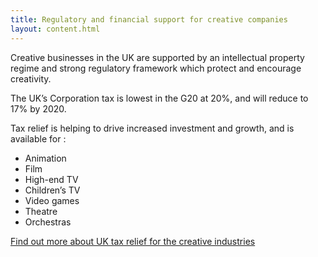 ```yaml
---
title: Regulatory and financial support for creative companies
layout: content.html
---
```


Creative businesses in the UK are supported by an intellectual property regime and strong regulatory framework which protect and encourage creativity.

The UK’s Corporation tax is lowest in the G20 at 20%, and will reduce to 17% by 2020.

Tax relief is helping to drive increased investment and growth, and is available for :
*	Animation
*	Film
*	High-end TV
*	Children’s TV
*	Video games
*	Theatre
*	Orchestras

[Find out more about UK tax relief for the creative industries](https://www.gov.uk/guidance/corporation-tax-creative-industry-tax-reliefs)